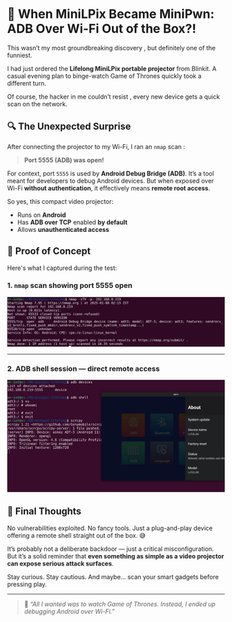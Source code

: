 # 📸 When MiniLPix Became MiniPwn: ADB Over Wi-Fi Out of the Box?!

This wasn’t my most groundbreaking discovery , but definitely one of the funniest.

I had just ordered the **Lifelong MiniLPix portable projector** from Blinkit. A casual evening plan to binge-watch Game of Thrones quickly took a different turn.

Of course, the hacker in me couldn’t resist , every new device gets a quick scan on the network.

## 🔍 The Unexpected Surprise

After connecting the projector to my Wi-Fi, I ran an `nmap` scan :

> **Port 5555 (ADB) was open!**

For context, port `5555` is used by **Android Debug Bridge (ADB)**. It’s a tool meant for developers to debug Android devices. But when exposed over Wi-Fi **without authentication**, it effectively means **remote root access**.

So yes, this compact video projector:
- Runs on **Android**
- Has **ADB over TCP** enabled **by default**
- Allows **unauthenticated access**

## 🧪 Proof of Concept

Here's what I captured during the test:

### 1. `nmap` scan showing port 5555 open  
![ADB port open](adb-1.png)

---

### 2. ADB shell session — direct remote access  
![ADB shell session](adb-2.png)

## 💭 Final Thoughts

No vulnerabilities exploited. No fancy tools. Just a plug-and-play device offering a remote shell straight out of the box. 😅

It’s probably not a deliberate backdoor — just a critical misconfiguration. But it’s a solid reminder that **even something as simple as a video projector can expose serious attack surfaces**.

Stay curious. Stay cautious. And maybe… scan your smart gadgets before pressing play.

---

> 🐙 _“All I wanted was to watch Game of Thrones. Instead, I ended up debugging Android over Wi-Fi.”_
